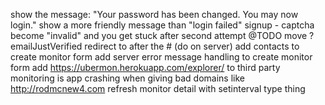 show the message: "Your password has been changed. You may now login."
show a more friendly message than "login failed"
signup - captcha become "invalid" and you get stuck after second attempt
@TODO move ?emailJustVerified redirect to after the # (do on server)
add contacts to create monitor form
add server error message handling to create monitor form
add https://ubermon.herokuapp.com/explorer/ to third party monitoring
is app crashing when giving bad domains like http://rodmcnew4.com
refresh monitor detail with setinterval type thing

